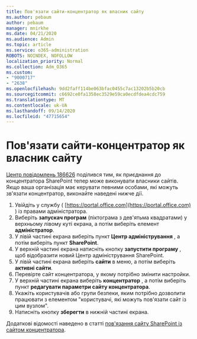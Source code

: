 ```yaml
---
title: Пов'язати сайти-концентратор як власник сайту
ms.author: pebaum
author: pebaum
manager: mnirkhe
ms.date: 04/21/2020
ms.audience: Admin
ms.topic: article
ms.service: o365-administration
ROBOTS: NOINDEX, NOFOLLOW
localization_priority: Normal
ms.collection: Adm_O365
ms.custom:
- "9000717"
- "2638"
ms.openlocfilehash: 9dd2faff114be063bfac0455c7ac13202b5b20cb
ms.sourcegitcommit: c6692ce0fa1358ec3529e59ca0ecdfdea4cdc759
ms.translationtype: MT
ms.contentlocale: uk-UA
ms.lasthandoff: 09/14/2020
ms.locfileid: "47715654"
---
```

# <a name="associate-hub-sites-as-site-owner"></a>Пов'язати сайти-концентратор як власник сайту

[Центр повідомлень 186626](https://admin.microsoft.com/Adminportal/Home?source=applauncher#/MessageCenter?id=MC186626) поділився тим, як приєднання до концентратора SharePoint тепер може виконувати власники сайтів. Якщо ваша організація має керувати певними особами, які можуть зв'язати концентратор, виконайте наведені нижче дії. 

1. Увійдіть у службу ( [https://portal.office.com](https://portal.office.com) ) із правами адміністратора.
2. Виберіть **запускач програм** (піктограма з дев'ятьма квадратами) у верхньому лівому куті екрана, а потім виберіть елемент **адміністратор**.
3. У лівій частині екрана виберіть пункт **Центр адміністрування** , а потім виберіть пункт **SharePoint**.
4. У верхній частині екрана натисніть кнопку **запустити програму** , щоб відобразити новий Центр адміністрування SharePoint.
5. У лівій частині екрана виберіть **сайти** в меню, а потім виберіть **активні сайти**.
6. Перевірте сайт концентратора, у якому потрібно змінити настройки.
7. У верхній частині екрана виберіть **концентратор** , а потім виберіть пункт **редагувати параметри сайту концентратора**.
8. Укажіть користувачів або групи безпеки, яким потрібно дозволити працювати з елементом "користувачі, які можуть пов'язати сайт із цим вузлом".
9. Натисніть кнопку **зберегти** в нижній частині екрана.

Додаткові відомості наведено в статті [пов'язання сайту SharePoint із сайтом концентратора](https://support.office.com/article/associate-a-sharepoint-site-with-a-hub-site-ae0009fd-af04-4d3d-917d-88edb43efc05). 